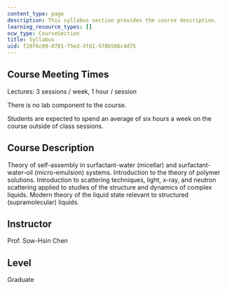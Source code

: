 ```yaml
---
content_type: page
description: This syllabus section provides the course description.
learning_resource_types: []
ocw_type: CourseSection
title: Syllabus
uid: f28f6c09-0781-f5ed-3fd1-578b506c4d75
---
```


Course Meeting Times
--------------------

Lectures: 3 sessions / week, 1 hour / session

There is no lab component to the course.

Students are expected to spend an average of six hours a week on the course outside of class sessions.

Course Description
------------------

Theory of self-assembly in surfactant-water (micellar) and surfactant-water-oil (micro-emulsion) systems. Introduction to the theory of polymer solutions. Introduction to scattering techniques, light, x-ray, and neutron scattering applied to studies of the structure and dynamics of complex liquids. Modern theory of the liquid state relevant to structured (supramolecular) liquids.

Instructor
----------

Prof. Sow-Hsin Chen

Level
-----

Graduate
